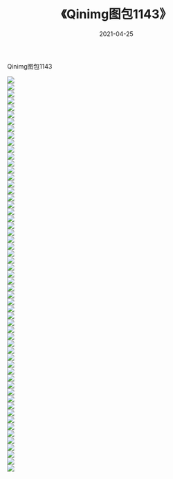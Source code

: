 ﻿---
layout: post
title:  《Qinimg图包1143》
date:   2021-04-25
img: http://imgx.orgx.ga/Qinimg图包/Qinimg图包1143/000.jpg
categories: [美女, 清纯, 唯美]
---

Qinimg图包1143

 ![](http://imgx.orgx.ga/Qinimg图包/Qinimg图包1143/001.jpg) <br>![](http://imgx.orgx.ga/Qinimg图包/Qinimg图包1143/002.jpg) <br>![](http://imgx.orgx.ga/Qinimg图包/Qinimg图包1143/003.jpg) <br>![](http://imgx.orgx.ga/Qinimg图包/Qinimg图包1143/004.jpg) <br>![](http://imgx.orgx.ga/Qinimg图包/Qinimg图包1143/005.jpg) <br>![](http://imgx.orgx.ga/Qinimg图包/Qinimg图包1143/006.jpg) <br>![](http://imgx.orgx.ga/Qinimg图包/Qinimg图包1143/007.jpg) <br>![](http://imgx.orgx.ga/Qinimg图包/Qinimg图包1143/008.jpg) <br>![](http://imgx.orgx.ga/Qinimg图包/Qinimg图包1143/009.jpg) <br>![](http://imgx.orgx.ga/Qinimg图包/Qinimg图包1143/010.jpg) <br>![](http://imgx.orgx.ga/Qinimg图包/Qinimg图包1143/011.jpg) <br>![](http://imgx.orgx.ga/Qinimg图包/Qinimg图包1143/012.jpg) <br>![](http://imgx.orgx.ga/Qinimg图包/Qinimg图包1143/013.jpg) <br>![](http://imgx.orgx.ga/Qinimg图包/Qinimg图包1143/014.jpg) <br>![](http://imgx.orgx.ga/Qinimg图包/Qinimg图包1143/015.jpg) <br>![](http://imgx.orgx.ga/Qinimg图包/Qinimg图包1143/016.jpg) <br>![](http://imgx.orgx.ga/Qinimg图包/Qinimg图包1143/017.jpg) <br>![](http://imgx.orgx.ga/Qinimg图包/Qinimg图包1143/018.jpg) <br>![](http://imgx.orgx.ga/Qinimg图包/Qinimg图包1143/019.jpg) <br>![](http://imgx.orgx.ga/Qinimg图包/Qinimg图包1143/020.jpg) <br>![](http://imgx.orgx.ga/Qinimg图包/Qinimg图包1143/021.jpg) <br>![](http://imgx.orgx.ga/Qinimg图包/Qinimg图包1143/022.jpg) <br>![](http://imgx.orgx.ga/Qinimg图包/Qinimg图包1143/023.jpg) <br>![](http://imgx.orgx.ga/Qinimg图包/Qinimg图包1143/024.jpg) <br>![](http://imgx.orgx.ga/Qinimg图包/Qinimg图包1143/025.jpg) <br>![](http://imgx.orgx.ga/Qinimg图包/Qinimg图包1143/026.jpg) <br>![](http://imgx.orgx.ga/Qinimg图包/Qinimg图包1143/027.jpg) <br>![](http://imgx.orgx.ga/Qinimg图包/Qinimg图包1143/028.jpg) <br>![](http://imgx.orgx.ga/Qinimg图包/Qinimg图包1143/029.jpg) <br>![](http://imgx.orgx.ga/Qinimg图包/Qinimg图包1143/030.jpg) <br>![](http://imgx.orgx.ga/Qinimg图包/Qinimg图包1143/031.jpg) <br>![](http://imgx.orgx.ga/Qinimg图包/Qinimg图包1143/032.jpg) <br>![](http://imgx.orgx.ga/Qinimg图包/Qinimg图包1143/033.jpg) <br>![](http://imgx.orgx.ga/Qinimg图包/Qinimg图包1143/034.jpg) <br>![](http://imgx.orgx.ga/Qinimg图包/Qinimg图包1143/035.jpg) <br>![](http://imgx.orgx.ga/Qinimg图包/Qinimg图包1143/036.jpg) <br>![](http://imgx.orgx.ga/Qinimg图包/Qinimg图包1143/037.jpg) <br>![](http://imgx.orgx.ga/Qinimg图包/Qinimg图包1143/038.jpg) <br>![](http://imgx.orgx.ga/Qinimg图包/Qinimg图包1143/039.jpg) <br>![](http://imgx.orgx.ga/Qinimg图包/Qinimg图包1143/040.jpg) <br>![](http://imgx.orgx.ga/Qinimg图包/Qinimg图包1143/041.jpg) <br>![](http://imgx.orgx.ga/Qinimg图包/Qinimg图包1143/042.jpg) <br>![](http://imgx.orgx.ga/Qinimg图包/Qinimg图包1143/043.jpg) <br>![](http://imgx.orgx.ga/Qinimg图包/Qinimg图包1143/044.jpg) <br>![](http://imgx.orgx.ga/Qinimg图包/Qinimg图包1143/045.jpg) <br>![](http://imgx.orgx.ga/Qinimg图包/Qinimg图包1143/046.jpg) <br>![](http://imgx.orgx.ga/Qinimg图包/Qinimg图包1143/047.jpg) <br>![](http://imgx.orgx.ga/Qinimg图包/Qinimg图包1143/048.jpg) <br>![](http://imgx.orgx.ga/Qinimg图包/Qinimg图包1143/049.jpg) <br>![](http://imgx.orgx.ga/Qinimg图包/Qinimg图包1143/050.jpg) <br>![](http://imgx.orgx.ga/Qinimg图包/Qinimg图包1143/051.jpg) <br>![](http://imgx.orgx.ga/Qinimg图包/Qinimg图包1143/052.jpg) <br>![](http://imgx.orgx.ga/Qinimg图包/Qinimg图包1143/053.jpg) <br>![](http://imgx.orgx.ga/Qinimg图包/Qinimg图包1143/054.jpg) <br>![](http://imgx.orgx.ga/Qinimg图包/Qinimg图包1143/055.jpg) <br>![](http://imgx.orgx.ga/Qinimg图包/Qinimg图包1143/056.jpg) <br>![](http://imgx.orgx.ga/Qinimg图包/Qinimg图包1143/057.jpg) <br>